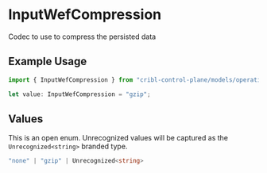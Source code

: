 # InputWefCompression

Codec to use to compress the persisted data

## Example Usage

```typescript
import { InputWefCompression } from "cribl-control-plane/models/operations";

let value: InputWefCompression = "gzip";
```

## Values

This is an open enum. Unrecognized values will be captured as the `Unrecognized<string>` branded type.

```typescript
"none" | "gzip" | Unrecognized<string>
```